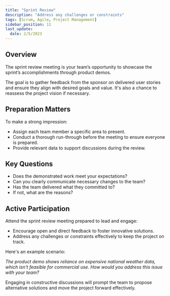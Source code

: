 ```yaml
---
title: "Sprint Review"
description: "Address any challenges or constraints"
tags: [Scrum, Agile, Project Management]
sidebar_position: 11
last_update:
  date: 2/5/2023
---
```





## Overview

The sprint review meeting is your team’s opportunity to showcase the sprint’s accomplishments through product demos.

The goal is to gather feedback from the sponsor on delivered user stories and ensure they align with desired goals and value. It's also a chance to reassess the project vision if necessary.

## Preparation Matters

To make a strong impression:

- Assign each team member a specific area to present.
- Conduct a thorough run-through before the meeting to ensure everyone is prepared.
- Provide relevant data to support discussions during the review.

## Key Questions

- Does the demonstrated work meet your expectations?
- Can you clearly communicate necessary changes to the team?
- Has the team delivered what they committed to? 
- If not, what are the reasons?

## Active Participation

Attend the sprint review meeting prepared to lead and engage:

- Encourage open and direct feedback to foster innovative solutions.
- Address any challenges or constraints effectively to keep the project on track.

Here's an example scenario:

*The product demo shows reliance on expensive national weather data, which isn't feasible for commercial use. How would you address this issue with your team?*

Engaging in constructive discussions will prompt the team to propose alternative solutions and move the project forward effectively.